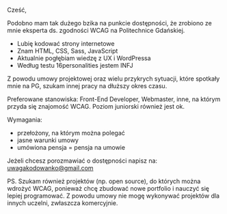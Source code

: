 Cześć,

Podobno mam tak dużego bzika na punkcie dostępności, że zrobiono ze mnie eksperta ds. zgodności WCAG na Politechnice Gdańskiej.

- Lubię kodować strony internetowe
- Znam HTML, CSS, Sass, JavaScript
- Aktualnie pogłębiam wiedzę z UX i WordPressa
- Według testu 16personalities jestem INFJ

Z powodu umowy projektowej oraz wielu przykrych sytuacji, które spotkały mnie na PG, szukam innej pracy na dłuższy okres czasu. 

Preferowane stanowiska: Front-End Developer, Webmaster, inne, na którym przyda się znajomość WCAG. Poziom juniorski również jest ok. 

Wymagania:
- przełożony, na którym można polegać
- jasne warunki umowy
- umówiona pensja = pensja na umowie

Jeżeli chcesz porozmawiać o dostępności napisz na: uwagakodowanko@gmail.com

PS. Szukam również projektów (np. open source), do których można wdrożyć WCAG, ponieważ chcę zbudować nowe portfolio i nauczyć się lepiej programować. Z powodu umowy nie mogę wykonywać projektów dla innych uczelni, zwłaszcza komercyjnie.

<!--
**usigna/usigna** is a ✨ _special_ ✨ repository because its `README.md` (this file) appears on your GitHub profile.

### Cześć!
Nie wiem co tutaj napisać, więc niczego tutaj nie ma. Może kiedyś będzie. :octocat:
<img src="https://github.com/usigna/usigna/blob/main/tree200.png" align="left" />

Here are some ideas to get you started:

- 🔭 I’m currently working on ...
- 🌱 I’m currently learning ...
- 👯 I’m looking to collaborate on ...
- 🤔 I’m looking for help with ...
- 💬 Ask me about ...
- 📫 How to reach me: ...
- 😄 Pronouns: ...
- ⚡ Fun fact: ...
-->

